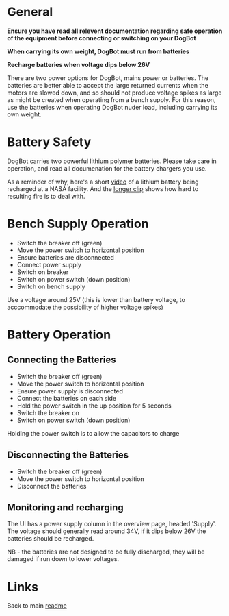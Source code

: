 # General

**Ensure you have read all relevent documentation regarding safe operation of the equipment before connecting or switching on your DogBot** 

**When carrying its own weight, DogBot must run from batteries**

**Recharge batteries when voltage dips below 26V**

There are two power options for DogBot, mains power or batteries.  The batteries are better able to accept the large returned currents when the motors are slowed down, and so should not produce voltage spikes as large as might be created when operating from a bench supply.  For this reason, use the batteries when operating DogBot nuder load, including carrying its own weight.

# Battery Safety

DogBot carries two powerful lithium polymer batteries. Please take care in operation, and read all documenation for the battery chargers you use.

As a reminder of why, here's a short [video](https://www.youtube.com/watch?v=o6iYxd9lJpA) of a lithium battery being recharged at a NASA facility.  And the [longer clip](https://www.youtube.com/watch?v=JECJAgRsp-4) shows how hard to resulting fire is to deal with.

# Bench Supply Operation

* Switch the breaker off (green)
* Move the power switch to horizontal position
* Ensure batteries are disconnected
* Connect power supply
* Switch on breaker
* Switch on power switch (down position)
* Switch on bench supply

Use a voltage around 25V  (this is lower than battery voltage, to acccommodate the possibility of higher voltage spikes)

# Battery Operation

## Connecting the Batteries

* Switch the breaker off (green)
* Move the power switch to horizontal position
* Ensure power supply is disconnected
* Connect the batteries on each side
* Hold the power switch in the up position for 5 seconds
* Switch the breaker on
* Switch on power switch (down position)

Holding the power switch is to allow the capacitors to charge

## Disconnecting the Batteries

* Switch the breaker off (green)
* Move the power switch to horizontal position
* Disconnect the batteries

## Monitoring and recharging

The UI has a power supply column in the overview page, headed 'Supply'.  The voltage should generally read around 34V, if it dips below 26V the batteries should be recharged.

NB - the batteries are not designed to be fully discharged, they will be damaged if run down to lower voltages.

# Links

Back to main [readme](../README.md)

